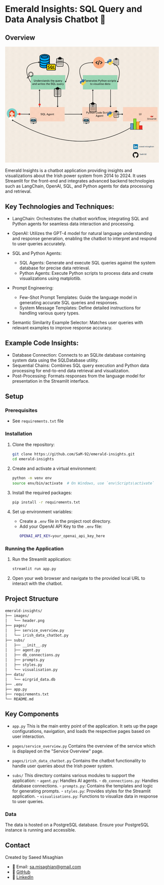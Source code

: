 # Emerald Insights: SQL Query and Data Analysis Chatbot 💬

## Overview

![Real-time Data Scraping Diagram](/images/overview.gif)

Emerald Insights is a chatbot application providing insights and visualizations about the Irish power system from 2014 to 2024. It uses Streamlit for the front-end and integrates advanced backend technologies such as LangChain, OpenAI, SQL, and Python agents for data processing and retrieval.

## Key Technologies and Techniques:

- LangChain: Orchestrates the chatbot workflow, integrating SQL and Python agents for seamless data interaction and processing.

- OpenAI: Utilizes the GPT-4 model for natural language understanding and response generation, enabling the chatbot to interpret and respond to user queries accurately.

- SQL and Python Agents:

  - SQL Agents: Generate and execute SQL queries against the system database for precise data retrieval.
  - Python Agents: Execute Python scripts to process data and create visualizations using matplotlib.

- Prompt Engineering:

  - Few-Shot Prompt Templates: Guide the language model in generating accurate SQL queries and responses.
  - System Message Templates: Define detailed instructions for handling various query types.

- Semantic Similarity Example Selector: Matches user queries with relevant examples to improve response accuracy.

## Example Code Insights:

- Database Connection: Connects to an SQLite database containing system data using the SQLDatabase utility.
- Sequential Chains: Combines SQL query execution and Python data processing for end-to-end data retrieval and visualization.
- Post-Processing: Formats responses from the language model for presentation in the Streamlit interface.

## Setup

### Prerequisites

- See `requirements.txt` file

### Installation

1. Clone the repository:

   ```bash
   git clone https://github.com/SaM-92/emerald-insights.git
   cd emerald-insights
   ```

2. Create and activate a virtual environment:

   ```bash
   python -m venv env
   source env/bin/activate  # On Windows, use `env\Scripts\activate`
   ```

3. Install the required packages:

   ```bash
   pip install -r requirements.txt
   ```

4. Set up environment variables:
   - Create a `.env` file in the project root directory.
   - Add your OpenAI API Key to the `.env` file:
     ```bash
     OPENAI_API_KEY=your_openai_api_key_here
     ```

### Running the Application

1. Run the Streamlit application:

   ```bash
   streamlit run app.py
   ```

2. Open your web browser and navigate to the provided local URL to interact with the chatbot.

## Project Structure

```plaintext
emerald-insights/
├── images/
│   └── header.png
├── pages/
│   ├── service_overview.py
│   └── irish_data_chatbot.py
├── subs/
│   ├── __init__.py
│   ├── agent.py
│   ├── db_connections.py
│   ├── prompts.py
│   ├── styles.py
│   └── visualisation.py
├── data/
│   └── eirgrid_data.db
├── .env
├── app.py
├── requirements.txt
└── README.md
```

## Key Components

- `app.py`
  This is the main entry point of the application. It sets up the page configurations, navigation, and loads the respective pages based on user interaction.

- `pages/service_overview.py`
  Contains the overview of the service which is displayed on the "Service Overview" page.

- `pages/irish_data_chatbot.py`
  Contains the chatbot functionality to handle user queries about the Irish power system.

- `subs/`
  This directory contains various modules to support the application: - `agent.py`: Handles AI agents. - `db_connections.py`: Handles database connections. - `prompts.py`: Contains the templates and logic for generating prompts. - `styles.py`: Provides styles for the Streamlit application. - `visualisations.py`: Functions to visualize data in response to user queries.

### Data

The data is hosted on a PostgreSQL database. Ensure your PostgreSQL instance is running and accessible.

## Contact

Created by Saeed Misaghian

- 📧 Email: [sa.misaghian@gmail.com](mailto:sa.misaghian@gmail.com)
- 🔗 [GitHub](https://github.com/SaM-92)
- 🔗 [LinkedIn](https://www.linkedin.com/in/saeed-misaghian/)
